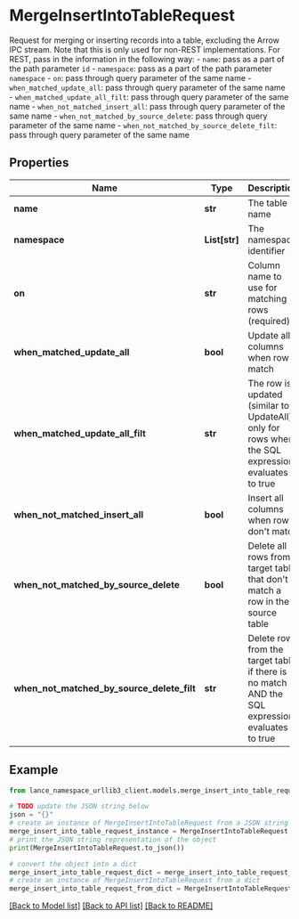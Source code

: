 # MergeInsertIntoTableRequest

Request for merging or inserting records into a table, excluding the Arrow IPC stream. Note that this is only used for non-REST implementations. For REST, pass in the information in the following way: - `name`: pass as a part of the path parameter `id` - `namespace`: pass as a part of the path parameter `namespace` - `on`: pass through query parameter of the same name - `when_matched_update_all`: pass through query parameter of the same name - `when_matched_update_all_filt`: pass through query parameter of the same name - `when_not_matched_insert_all`: pass through query parameter of the same name - `when_not_matched_by_source_delete`: pass through query parameter of the same name - `when_not_matched_by_source_delete_filt`: pass through query parameter of the same name 

## Properties

Name | Type | Description | Notes
------------ | ------------- | ------------- | -------------
**name** | **str** | The table name | [optional] 
**namespace** | **List[str]** | The namespace identifier | [optional] 
**on** | **str** | Column name to use for matching rows (required) | [optional] 
**when_matched_update_all** | **bool** | Update all columns when rows match | [optional] [default to False]
**when_matched_update_all_filt** | **str** | The row is updated (similar to UpdateAll) only for rows where the SQL expression evaluates to true | [optional] 
**when_not_matched_insert_all** | **bool** | Insert all columns when rows don&#39;t match | [optional] [default to False]
**when_not_matched_by_source_delete** | **bool** | Delete all rows from target table that don&#39;t match a row in the source table | [optional] [default to False]
**when_not_matched_by_source_delete_filt** | **str** | Delete rows from the target table if there is no match AND the SQL expression evaluates to true | [optional] 

## Example

```python
from lance_namespace_urllib3_client.models.merge_insert_into_table_request import MergeInsertIntoTableRequest

# TODO update the JSON string below
json = "{}"
# create an instance of MergeInsertIntoTableRequest from a JSON string
merge_insert_into_table_request_instance = MergeInsertIntoTableRequest.from_json(json)
# print the JSON string representation of the object
print(MergeInsertIntoTableRequest.to_json())

# convert the object into a dict
merge_insert_into_table_request_dict = merge_insert_into_table_request_instance.to_dict()
# create an instance of MergeInsertIntoTableRequest from a dict
merge_insert_into_table_request_from_dict = MergeInsertIntoTableRequest.from_dict(merge_insert_into_table_request_dict)
```
[[Back to Model list]](../README.md#documentation-for-models) [[Back to API list]](../README.md#documentation-for-api-endpoints) [[Back to README]](../README.md)


